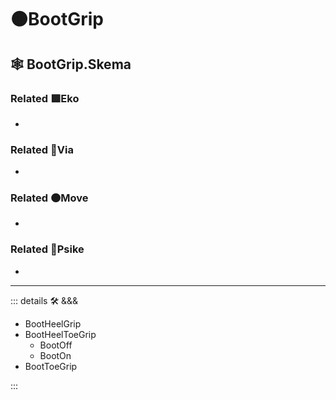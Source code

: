 # 🟠<move>BootGrip</move>

## 🕸 BootGrip.Skema

### Related 🟩<eko>Eko</eko>

-

### Related 🔻<via>Via</via>

-

### Related 🟠<move>Move</move>

-

### Related 💜<psike>Psike</psike>

-

---

<!-- =================================================== -->
<!-- =================================================== -->
<!-- =================================================== -->
<!-- =================================================== -->
<!-- =================================================== -->
::: details 🛠 <dev>&&&</dev>

- BootHeelGrip
- BootHeelToeGrip
    - BootOff
    - BootOn
- BootToeGrip

:::
